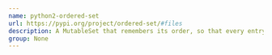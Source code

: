 ```yaml
---
name: python2-ordered-set
url: https://pypi.org/project/ordered-set/#files
description: A MutableSet that remembers its order, so that every entry has an index.
group: None
---
```

